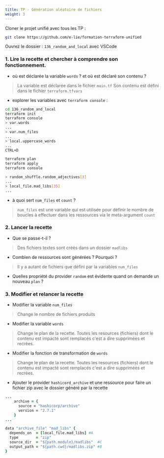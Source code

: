 ```yaml
---
title: TP - Génération aléatoire de fichiers
weight: 3
---
```



Cloner le projet unifié avec tous les TP :

```sh
git clone https://github.com/e-lie/formation-terraform-unified
```

Ouvrez le dossier : `136_random_and_local` avec VSCode


### 1. Lire la recette et chercher à comprendre son fonctionnement. 

- où est déclarée la variable `words` ? et où est déclaré son contenu ?

> La variable est déclarée dans le fichier `main.tf`
> Son contenu est défini dans le fichier `terraform.tfvars`

- explorer les variables avec `terraform console` :

```sh
cd 136_random_and_local
terraform init
terraform console
> var.words
...
> var.num_files
...
> local.uppercase_words
...
CTRL+D

terraform plan
terraform apply
terraform console

> random_shuffle.random_adjectives[3]
...
> local_file.mad_libs[35]
...
```

- à quoi sert `num_files` et `count` ?

> `num_files` est une variable qui est utilisée pour définir le nombre de boucles à effectuer dans les ressources via le meta-argument `count` 

### 2. Lancer la recette 

- Que se passe-t-il ? 

> Des fichiers textes sont créés dans un dossier `madlibs` 

- Combien de ressources sont générées ? Pourquoi ?

> Il y a autant de fichiers que défini par la variables `num_files`
- Quelles propriété du provider `random` est évidente quand on demande un nouveau `plan` ?

### 3. Modifier et relancer la recette 

- Modifier la variable `num_files`

> Change le nombre de fichiers produits

- Modifier la variable `words` 

> Change le plan de la recette. Toutes les resources (fichiers) dont le contenu est impacté sont remplacés c'est a dire supprimées et recrées.

- Modifier la fonction de transformation de `words` 

> Change le plan de la recette. Toutes les resources (fichiers) dont le contenu est impacté sont remplacés c'est a dire supprimées et recrées.

- Ajouter le provider `hashicord_archive` et une ressource pour faire un fichier zip avec le dossier généré par la recette

```coffee
...
    archive = {
      source = "hashicorp/archive"
      version = "2.7.1"
    }
...

data "archive_file" "mad_libs" {
  depends_on  = [local_file.mad_libs] #A
  type        = "zip"
  source_dir  = "${path.module}/madlibs"  #C
  output_path = "${path.cwd}/madlibs.zip" #B
}
```
